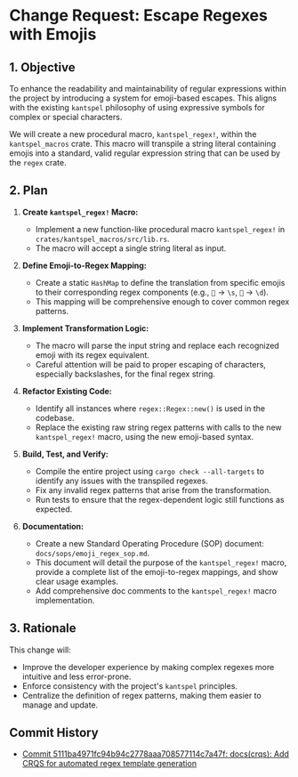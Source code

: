 # Change Request: Escape Regexes with Emojis

## 1. Objective

To enhance the readability and maintainability of regular expressions within the project by introducing a system for emoji-based escapes. This aligns with the existing `kantspel` philosophy of using expressive symbols for complex or special characters.

We will create a new procedural macro, `kantspel_regex!`, within the `kantspel_macros` crate. This macro will transpile a string literal containing emojis into a standard, valid regular expression string that can be used by the `regex` crate.

## 2. Plan

1.  **Create `kantspel_regex!` Macro:**
    *   Implement a new function-like procedural macro `kantspel_regex!` in `crates/kantspel_macros/src/lib.rs`.
    *   The macro will accept a single string literal as input.

2.  **Define Emoji-to-Regex Mapping:**
    *   Create a static `HashMap` to define the translation from specific emojis to their corresponding regex components (e.g., `🤸` -> `\s`, `🔢` -> `\d`).
    *   This mapping will be comprehensive enough to cover common regex patterns.

3.  **Implement Transformation Logic:**
    *   The macro will parse the input string and replace each recognized emoji with its regex equivalent.
    *   Careful attention will be paid to proper escaping of characters, especially backslashes, for the final regex string.

4.  **Refactor Existing Code:**
    *   Identify all instances where `regex::Regex::new()` is used in the codebase.
    *   Replace the existing raw string regex patterns with calls to the new `kantspel_regex!` macro, using the new emoji-based syntax.

5.  **Build, Test, and Verify:**
    *   Compile the entire project using `cargo check --all-targets` to identify any issues with the transpiled regexes.
    *   Fix any invalid regex patterns that arise from the transformation.
    *   Run tests to ensure that the regex-dependent logic still functions as expected.

6.  **Documentation:**
    *   Create a new Standard Operating Procedure (SOP) document: `docs/sops/emoji_regex_sop.md`.
    *   This document will detail the purpose of the `kantspel_regex!` macro, provide a complete list of the emoji-to-regex mappings, and show clear usage examples.
    *   Add comprehensive doc comments to the `kantspel_regex!` macro implementation.

## 3. Rationale

This change will:
*   Improve the developer experience by making complex regexes more intuitive and less error-prone.
*   Enforce consistency with the project's `kantspel` principles.
*   Centralize the definition of regex patterns, making them easier to manage and update.

## Commit History

- [Commit 5111ba4971fc94b94c2778aaa708577114c7a47f: docs(crqs): Add CRQS for automated regex template generation](docs/commits/5111ba4971fc94b94c2778aaa708577114c7a47f_docs_crqs_Add_CRQS_for_automated_regex_template_generation.md)
